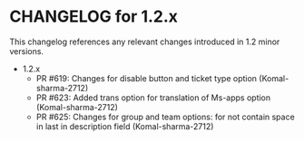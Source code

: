 CHANGELOG for 1.2.x
===================

This changelog references any relevant changes introduced in 1.2 minor versions.

* 1.2.x
    * PR #619: Changes for disable button and ticket type option (Komal-sharma-2712)
    * PR #623: Added trans option for translation of Ms-apps option (Komal-sharma-2712)
    * PR #625: Changes for group and team options: for not contain space in last in description field (Komal-sharma-2712)
